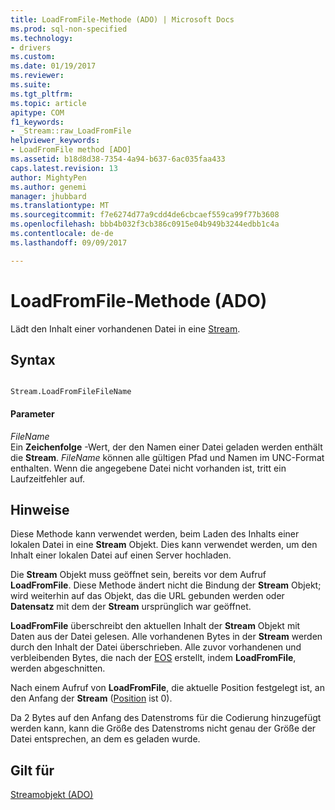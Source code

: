```yaml
---
title: LoadFromFile-Methode (ADO) | Microsoft Docs
ms.prod: sql-non-specified
ms.technology:
- drivers
ms.custom: 
ms.date: 01/19/2017
ms.reviewer: 
ms.suite: 
ms.tgt_pltfrm: 
ms.topic: article
apitype: COM
f1_keywords:
- _Stream::raw_LoadFromFile
helpviewer_keywords:
- LoadFromFile method [ADO]
ms.assetid: b18d8d38-7354-4a94-b637-6ac035faa433
caps.latest.revision: 13
author: MightyPen
ms.author: genemi
manager: jhubbard
ms.translationtype: MT
ms.sourcegitcommit: f7e6274d77a9cdd4de6cbcaef559ca99f77b3608
ms.openlocfilehash: bbb4b032f3cb386c0915e04b949b3244edbb1c4a
ms.contentlocale: de-de
ms.lasthandoff: 09/09/2017

---
```

# <a name="loadfromfile-method-ado"></a>LoadFromFile-Methode (ADO)
Lädt den Inhalt einer vorhandenen Datei in eine [Stream](../../../ado/reference/ado-api/stream-object-ado.md).  
  
## <a name="syntax"></a>Syntax  
  
```  
  
Stream.LoadFromFileFileName  
```  
  
#### <a name="parameters"></a>Parameter  
 *FileName*  
 Ein **Zeichenfolge** -Wert, der den Namen einer Datei geladen werden enthält die **Stream**. *FileName* können alle gültigen Pfad und Namen im UNC-Format enthalten. Wenn die angegebene Datei nicht vorhanden ist, tritt ein Laufzeitfehler auf.  
  
## <a name="remarks"></a>Hinweise  
 Diese Methode kann verwendet werden, beim Laden des Inhalts einer lokalen Datei in eine **Stream** Objekt. Dies kann verwendet werden, um den Inhalt einer lokalen Datei auf einen Server hochladen.  
  
 Die **Stream** Objekt muss geöffnet sein, bereits vor dem Aufruf **LoadFromFile**. Diese Methode ändert nicht die Bindung der **Stream** Objekt; wird weiterhin auf das Objekt, das die URL gebunden werden oder **Datensatz** mit dem der **Stream** ursprünglich war geöffnet.  
  
 **LoadFromFile** überschreibt den aktuellen Inhalt der **Stream** Objekt mit Daten aus der Datei gelesen. Alle vorhandenen Bytes in der **Stream** werden durch den Inhalt der Datei überschrieben. Alle zuvor vorhandenen und verbleibenden Bytes, die nach der [EOS](../../../ado/reference/ado-api/eos-property.md) erstellt, indem **LoadFromFile**, werden abgeschnitten.  
  
 Nach einem Aufruf von **LoadFromFile**, die aktuelle Position festgelegt ist, an den Anfang der **Stream** ([Position](../../../ado/reference/ado-api/position-property-ado.md) ist 0).  
  
 Da 2 Bytes auf den Anfang des Datenstroms für die Codierung hinzugefügt werden kann, kann die Größe des Datenstroms nicht genau der Größe der Datei entsprechen, an dem es geladen wurde.  
  
## <a name="applies-to"></a>Gilt für  
 [Streamobjekt (ADO)](../../../ado/reference/ado-api/stream-object-ado.md)
